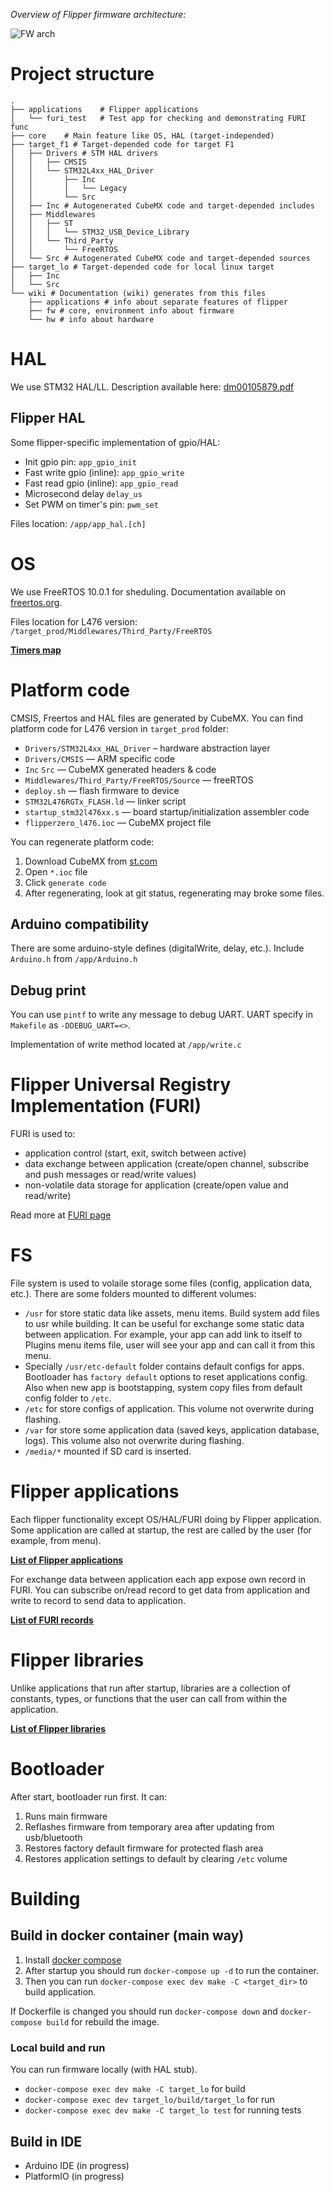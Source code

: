 _Overview of Flipper firmware architecture:_

![FW arch](https://github.com/Flipper-Zero/wiki/raw/master/images/flipper_fw_arch.png)

# Project structure

```
.
├── applications 	# Flipper applications
│   └── furi_test	# Test app for checking and demonstrating FURI func
├── core 	# Main feature like OS, HAL (target-independed)
├── target_f1 # Target-depended code for target F1
│   ├── Drivers # STM HAL drivers
│   │   ├── CMSIS
│   │   └── STM32L4xx_HAL_Driver
│   │       ├── Inc
│   │       │   └── Legacy
│   │       └── Src
│   ├── Inc # Autogenerated CubeMX code and target-depended includes
│   ├── Middlewares
│   │   ├── ST
│   │   │   └── STM32_USB_Device_Library
│   │   └── Third_Party
│   │       └── FreeRTOS
│   └── Src # Autogenerated CubeMX code and target-depended sources
├── target_lo # Target-depended code for local linux target
│   ├── Inc
│   └── Src
└── wiki # Documentation (wiki) generates from this files
    ├── applications # info about separate features of flipper
    ├── fw # core, environment info about firmware
    └── hw # info about hardware
```

# HAL

We use STM32 HAL/LL. Description available here: [dm00105879.pdf](https://github.com/Flipper-Zero/wiki/raw/master/dm00105879-description-of-stm32f4-hal-and-ll-drivers-stmicroelectronics.pdf)

## Flipper HAL

Some flipper-specific implementation of gpio/HAL:

* Init gpio pin: `app_gpio_init`
* Fast write gpio (inline): `app_gpio_write`
* Fast read gpio (inline): `app_gpio_read`
* Microsecond delay `delay_us`
* Set PWM on timer's pin: `pwm_set`

Files location: `/app/app_hal.[ch]`

# OS

We use FreeRTOS 10.0.1 for sheduling. Documentation available on [freertos.org](https://www.freertos.org/a00106.html).

Files location for L476 version: `/target_prod/Middlewares/Third_Party/FreeRTOS`

**[Timers map](Timers)**

# Platform code

CMSIS, Freertos and HAL files are generated by CubeMX.
You can find platform code for L476 version in `target_prod` folder:

* `Drivers/STM32L4xx_HAL_Driver` – hardware abstraction layer  
* `Drivers/CMSIS` — ARM specific code
* `Inc` `Src` — CubeMX generated headers & code
* `Middlewares/Third_Party/FreeRTOS/Source` — freeRTOS
* `deploy.sh` — flash firmware to device
* `STM32L476RGTx_FLASH.ld` — linker script
* `startup_stm32l476xx.s` — board startup/initialization assembler code
* `flipperzero_l476.ioc` — CubeMX project file

You can regenerate platform code:
1. Download CubeMX from [st.com](https://www.st.com/en/development-tools/stm32cubemx.html)
2. Open `*.ioc` file
3. Click `generate code`
4. After regenerating, look at git status, regenerating may broke some files.

## Arduino compatibility

There are some arduino-style defines (digitalWrite, delay, etc.). Include `Arduino.h` from `/app/Arduino.h`

## Debug print

You can use `pintf` to write any message to debug UART. UART specify in `Makefile` as `-DDEBUG_UART=<>`.

Implementation of write method located at `/app/write.c`

# Flipper Universal Registry Implementation (FURI)

FURI is used to:

* application control (start, exit, switch between active)
* data exchange between application (create/open channel, subscribe and push messages or read/write values)
* non-volatile data storage for application (create/open value and read/write)

Read more at [FURI page](FURI)

# FS

File system is used to volaile storage some files (config, application data, etc.). There are some folders mounted to different volumes:

* `/usr` for store static data like assets, menu items. Build system add files to usr while building. It can be useful for exchange some static data between application. For example, your app can add link to itself to Plugins menu items file, user will see your app and can call it from this menu.
* Specially `/usr/etc-default` folder contains default configs for apps. Bootloader has `factory default` options to reset applications config. Also when new app is bootstapping, system copy files from default config folder to `/etc`.
* `/etc` for store configs of application. This volume not overwrite during flashing.
* `/var` for store some application data (saved keys, application database, logs). This volume also not overwrite during flashing.
* `/media/*` mounted if SD card is inserted.

# Flipper applications

Each flipper functionality except OS/HAL/FURI doing by Flipper application. Some application are called at startup, the rest are called by the user (for example, from menu).

**[List of Flipper applications](Flipper-applications)**

For exchange data between application each app expose own record in FURI. You can subscribe on/read record to get data from application and write to record to send data to application.

**[List of FURI records](FURI-records-list)**

# Flipper libraries

Unlike applications that run after startup, libraries are a collection of constants, types, or functions that the user can call from within the application.

**[List of Flipper libraries](Flipper-libraries)**

# Bootloader

After start, bootloader run first. It can:

1. Runs main firmware
2. Reflashes firmware from temporary area after updating from usb/bluetooth
3. Restores factory default firmware for protected flash area
4. Restores application settings to default by clearing `/etc` volume

# Building

## Build in docker container (main way)

1. Install [docker compose](https://docs.docker.com/compose/install/)
2. After startup you should run `docker-compose up -d` to run the container.
3. Then you can run `docker-compose exec dev make -C <target_dir>` to build application.

If Dockerfile is changed you should run `docker-compose down` and `docker-compose build` for rebuild the image.

### Local build and run

You can run firmware locally (with HAL stub).

* `docker-compose exec dev make -C target_lo` for build
* `docker-compose exec dev target_lo/build/target_lo` for run
* `docker-compose exec dev make -C target_lo test` for running tests

## Build in IDE

* Arduino IDE (in progress)
* PlatformIO (in progress)